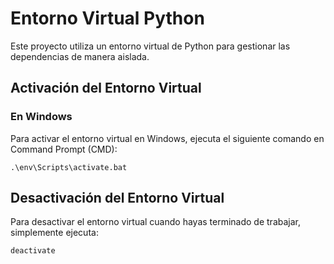 # Entorno Virtual Python

Este proyecto utiliza un entorno virtual de Python para gestionar las dependencias de manera aislada.

## Activación del Entorno Virtual

### En Windows

Para activar el entorno virtual en Windows, ejecuta el siguiente comando en Command Prompt (CMD):

```
.\env\Scripts\activate.bat
```

## Desactivación del Entorno Virtual

Para desactivar el entorno virtual cuando hayas terminado de trabajar, simplemente ejecuta:

```
deactivate
```